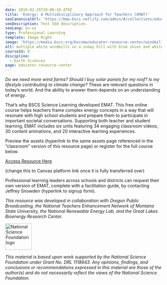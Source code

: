```yaml
---
date: 2019-02-25T19:00:19.479Z
title: 'Energy: A Multidisciplinary Approach for Teachers (EMAT)'
seoCanonicalUrl: 'https://bmw-bscs.netlify.com/admin/#/collections/educator-resource-center/emat'
seoDescription: Test SEO description.
seoLang: en-us
type: Professional Learning
template: Image Right
image: 'https://media.bscs.org/bscsmw/educator-resource-center/windmills.jpg'
alt: multiple white windmills on a snowy hill with blue skies and white clouds
courseId: 0
discipline:
  - Earth Sciences
page: educator-resource-center
---
```

_Do we need more wind farms? Should I buy solar panels for my roof? Is my lifestyle contributing to climate change?_ These are relevant questions in today’s world. And the ability to answer them depends on an understanding of energy.

That’s why BSCS Science Learning developed EMAT. This free online course helps teachers frame complex energy concepts in a way that will resonate with high school students and prepare them to participate in important societal conversations. Supporting both teacher and student learning, EMAT includes six units featuring 34 engaging classroom videos, 30 content animations, and 20 interactive learning experiences. 

Preview the assets (hyperlink to the same assets page referenced in the “classroom” version of this resource page) or register for the full course below. 

<a class="btn btn-outline-secondary" href="http://ematdev.bscs.org//" target="_blank" rel="noopener noreferrer">Access Resource Here</a>

(change this to Canvas platform link once it is fully transferred over)

Professional learning leaders across schools and districts can request their own version of EMAT, complete with a facilitation guide, by contacting Jeffrey Snowden (hyperlink to signup form).

_This resource was developed in collaboration with Oregon Public Broadcasting, the National Teachers Enhancement Network of Montana State University, the National Renewable Energy Lab, and the Great Lakes Bioenergy Research Center._ 

<div class="d-flex justify-content-center">
  <div class="p-2">
    <a href="https://www.nsf.gov" target="_blank" rel="noopener noreferrer">
      <img src="/assets/nsf_logo.svg" alt="National Science Foundation logo" style="height: 85px;">
    </a>
  </div>
  <p class="p-2" style="margin: 0;">

_This material is based upon work supported by the National Science Foundation under_ _Grant No._ _DRL 1118643. Any opinions, findings, and conclusions or recommendations expressed in this material are those of the author(s) and do not necessarily reflect the views of the National Science Foundation._
